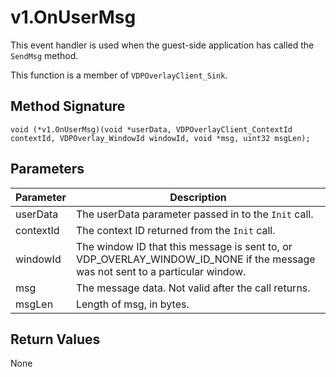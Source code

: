 # v1.OnUserMsg 

This event handler is used when the guest-side application has called the `SendMsg` method.

This function is a member of `VDPOverlayClient_Sink`.

## Method Signature
```
void (*v1.OnUserMsg)(void *userData, VDPOverlayClient_ContextId contextId, VDPOverlay_WindowId windowId, void *msg, uint32 msgLen);
```

## Parameters

| Parameter | Description |
| --------- | ----------- |
| userData | The userData parameter passed in to the `Init` call. |
| contextId | The context ID returned from the `Init` call. |
| windowId | The window ID that this message is sent to, or VDP_OVERLAY_WINDOW_ID_NONE if the message was not sent to a particular window. |
| msg | The message data. Not valid after the call returns. |
| msgLen | Length of msg, in bytes. |

## Return Values

None


